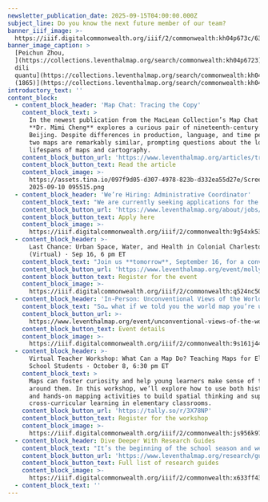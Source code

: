 ```yaml
---
newsletter_publication_date: 2025-09-15T04:00:00.000Z
subject_line: Do you know the next future member of our team?
banner_iiif_image: >-
  https://iiif.digitalcommonwealth.org/iiif/2/commonwealth:kh04p673c/63,3697,7438,3653/,1200/0/default.jpg
banner_image_caption: >
  [Peichun Zhou,
  ](https://collections.leventhalmap.org/search/commonwealth:kh04p6723)*[Beijing
  dili
  quantu](https://collections.leventhalmap.org/search/commonwealth:kh04p6723)*[
  (1865)](https://collections.leventhalmap.org/search/commonwealth:kh04p6723)
introductory_text: ''
content_block:
  - content_block_header: 'Map Chat: Tracing the Copy'
    content_block_text: >
      In the newest publication from the MacLean Collection’s Map Chat series,
      **Dr. Mimi Cheng** explores a curious pair of nineteenth-century maps of
      Beijing. Despite differences in production, language, and time period, the
      two maps are remarkably similar, prompting questions about the long
      lifespans of maps and cartography.
    content_block_button_url: 'https://www.leventhalmap.org/articles/tracing-the-copy-map-chat/'
    content_block_button_text: Read the article
    content_block_image: >-
      https://assets.tina.io/097f9d05-d307-4978-823b-d332ea55d27e/Screenshot
      2025-09-10 095515.png
  - content_block_header: 'We’re Hiring: Administrative Coordinator'
    content_block_text: "We are currently seeking applications for the role of\_**Administrative Coordinator**. The Administrative Coordinator will join the Leventhal Center team during a period of dynamic growth and innovation, and will play a key role in advancing operational excellence. This is a full-time, benefits-eligible position that requires a minimum of 20 hours performed on-site spread across three weekdays; the balance of work may be conducted remotely, as desired and feasible.\n"
    content_block_button_url: 'https://www.leventhalmap.org/about/jobs/administrative-coordinator/'
    content_block_button_text: Apply here
    content_block_image: >-
      https://iiif.digitalcommonwealth.org/iiif/2/commonwealth:9g54xk53j/2429,535,3955,6024/1200,/0/default.jpg
  - content_block_header: >-
      Last Chance: Urban Space, Water, and Health in Colonial Charleston
      (Virtual) · Sep 16, 6 pm ET 
    content_block_text: "Join us **tomorrow**, September 16, for a conversation in the [Brown Seminar on the Historical Geography of the American Revolutionary Era](https://www.leventhalmap.org/tags/richard-h.-brown-seminar/) with historian **Molly Nebiolo**. Professor Nebiolo\_will explore the colonial geography of Charleston with a focus on tidal creeks and other waterbodies—both those marked on maps of this period as well as those hidden in the cartographic record. These maps open up a new perspective on the history of health and environment in the eighteenth century colonial American city. *This program is part of the [American Revolutionary Geographies Online (ARGO)](https://www.argomaps.org/) project.*\n"
    content_block_button_url: 'https://www.leventhalmap.org/event/molly-nebiolo-lecture/'
    content_block_button_text: Register for the event
    content_block_image: >-
      https://iiif.digitalcommonwealth.org/iiif/2/commonwealth:q524nc50k/2360,1623,2629,4023/full/0/default.jpg
  - content_block_header: 'In-Person: Unconventional Views of the World · September 19, 2 pm ET'
    content_block_text: "So… what if we told you the world map you’re used to seeing isn’t actually “the most accurate” depiction of the world we inhabit?\n\nThe Mercator projection, introduced in 1569 by Gerardus Mercator, has long been considered a “default” world map, especially amongst audiences in the Western Hemisphere. Every type of projection distorts the original geometry of the curved, three-dimensional earth in some way, but because we're so used to seeing projected maps of the globe, those distortions no longer look strange to us. But can older maps help us refresh our view to see things a little differently?\n\nWe’ll take a closer look at maps from the Leventhal Center’s collection as we answer these questions during this *From the Vault*\_map collection showing!\n"
    content_block_button_url: >-
      https://www.leventhalmap.org/event/unconventional-views-of-the-world-from-the-vault-collections-showing/
    content_block_button_text: Event details
    content_block_image: >-
      https://iiif.digitalcommonwealth.org/iiif/2/commonwealth:9s161j44c/5567,635,2846,4570/1200,/0/default.jpg
  - content_block_header: >-
      Virtual Teacher Workshop: What Can a Map Do? Teaching Maps for Elementary
      School Students · October 8, 6:30 pm ET 
    content_block_text: >
      Maps can foster curiosity and help young learners make sense of the world
      around them. In this workshop, we’ll explore how to use both historic maps
      and hands-on mapping activities to build spatial thinking and support
      cross-curricular learning in elementary classrooms.
    content_block_button_url: 'https://tally.so/r/3X78NP'
    content_block_button_text: Register for the workshop
    content_block_image: >-
      https://iiif.digitalcommonwealth.org/iiif/2/commonwealth:js956k97d/2531,481,4474,6456/1200,/0/default.jpg
  - content_block_header: Dive Deeper With Research Guides
    content_block_text: "It’s the beginning of the school season and we’re here to help! Did you know the LMEC has dedicated research guides\_to help you discover information and primary sources in our collections? With guide topics ranging from [Boston’s Urban Planning](https://guides.bpl.org/urban-planning) to [Topographic Maps from the U.S. Geological Survey](http://guides.bpl.org/usgs-maps), our research guides can point you in the right direction on historical geography topics. Not sure where to start? Send a reference question to [ask@bpl.org](mailto:ask@bpl.org) and someone will get back to you with resources that might be relevant. \n"
    content_block_button_url: 'https://www.leventhalmap.org/research/guides/'
    content_block_button_text: Full list of research guides
    content_block_image: >-
      https://iiif.digitalcommonwealth.org/iiif/2/commonwealth:x633ff43s/2673,1134,3801,6701/1200,/0/default.jpg
  - content_block_text: ''
---
```


